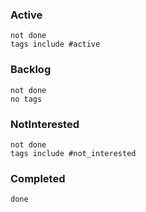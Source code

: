 ### Active
```tasks
not done
tags include #active
```

### Backlog
```tasks
not done
no tags
```


### NotInterested
```tasks
not done
tags include #not_interested 
```

### Completed
```tasks
done
```

